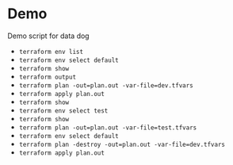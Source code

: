# Demo
Demo script for data dog

- `terraform env list`
- `terraform env select default`
- `terraform show`
- `terraform output`
- `terraform plan -out=plan.out -var-file=dev.tfvars`
- `terraform apply plan.out`
- `terraform show`
- `terraform env select test`
- `terraform show`
- `terraform plan -out=plan.out -var-file=test.tfvars`
- `terraform env select default`
- `terraform plan -destroy -out=plan.out -var-file=dev.tfvars`
- `terraform apply plan.out`

